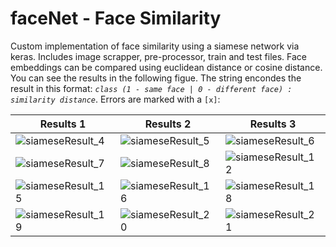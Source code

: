 # faceNet - Face Similarity

Custom implementation of face similarity using a siamese network via keras. Includes image scrapper, pre-processor, train and test files. Face embeddings can be compared using euclidean distance or cosine distance.
You can see the results in the following figue. The string encondes the result in this format: _`class (1 - same face | 0 - different face) : similarity distance`_. Errors are marked with a `[x]`:

|Results 1|Results 2|Results 3|
|--------------|-----------|------------|
| ![siameseResult_4](https://github.com/gone-still/ai/assets/8327505/a490235c-0b6a-4f95-a8c0-ca7f53948ee0) | ![siameseResult_5](https://github.com/gone-still/ai/assets/8327505/1224385e-5509-462a-9892-63d296aab758) | ![siameseResult_6](https://github.com/gone-still/ai/assets/8327505/fb459d05-aedd-4562-82f0-c5248546c663)|
|![siameseResult_7](https://github.com/gone-still/ai/assets/8327505/dfb00382-206d-4856-bf34-5972e9c1514f) | ![siameseResult_8](https://github.com/gone-still/ai/assets/8327505/7a559871-bc76-4934-a0f5-72616f14c3e5) | ![siameseResult_12](https://github.com/gone-still/ai/assets/8327505/43234612-c32a-44df-bd30-bb0cfa35732e)|
|![siameseResult_15](https://github.com/gone-still/ai/assets/8327505/965bf54f-f64a-4a70-9cd3-382891610fa4) | ![siameseResult_16](https://github.com/gone-still/ai/assets/8327505/a1bf1b93-aa7b-4c4f-90c2-f8910a2c02d2) | ![siameseResult_18](https://github.com/gone-still/ai/assets/8327505/e6277a76-41db-4e43-aad7-120592d80af4)|
|![siameseResult_19](https://github.com/gone-still/ai/assets/8327505/5abb4231-9036-48ab-979d-6109f81f5ddd) | ![siameseResult_20](https://github.com/gone-still/ai/assets/8327505/913ed509-60f5-4f51-94ff-ebd55a2696e9) | ![siameseResult_21](https://github.com/gone-still/ai/assets/8327505/53e4fb86-545f-41e1-a166-d65ef54d0484)
